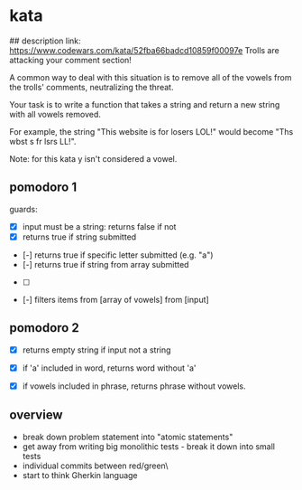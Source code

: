 
# kata 
## description
link:  https://www.codewars.com/kata/52fba66badcd10859f00097e
Trolls are attacking your comment section!

A common way to deal with this situation is to remove all of the vowels from the trolls' comments, neutralizing the threat.

Your task is to write a function that takes a string and return a new string with all vowels removed.

For example, the string "This website is for losers LOL!" would become "Ths wbst s fr lsrs LL!".

Note: for this kata y isn't considered a vowel.

## pomodoro 1
guards:  
- [X] input must be a string: returns false if not
- [x] returns true if string submitted
- [-] returns true if specific letter submitted (e.g. "a")
- [-] returns true if string from array submitted
- [ ] 

- [-] filters items from [array of vowels] from [input]

## pomodoro 2
- [X] returns empty string if input not a string
- [X] if 'a' included in word, returns word without 'a'
- [X] if vowels included in phrase, returns phrase without vowels.  


## overview 
- break down problem statement into "atomic statements" 
- get away from writing big monolithic tests - break it down into small tests
- individual commits between red/green\
- start to think Gherkin language
